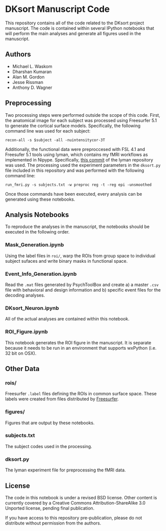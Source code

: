 DKsort Manuscript Code
======================

This repository contains all of the code related to the DKsort project manuscript. The code is contained within several IPython notebooks that will perform the main analyses and generate all figures used in the manuscript.

Authors
-------

- Michael L. Waskom
- Dharshan Kumaran
- Alan M. Gordon
- Jesse Rissman
- Anthony D. Wagner

Preprocessing
-------------

Two processing steps were performed outside the scope of this code. First,
the anatomical image for each subject was processed using Freesurfer 5.1 to
generate the cortical surface models. Specifically, the following command line was used for each subject:

    recon-all -s $subject -all -nuintensitycor-3T

Additionally, the functional data were preproccesed with FSL 4.1 and Freesufer 5.1 tools using lyman, which contains my fMRI workflows as implemented in Nipype. Specifically, [this commit](https://github.com/mwaskom/lyman/tree/dfe0512bda2098dc8aeb0cda3542ee6698e7df58) of the lyman repository was used. The processing used the experiment parameters in the `dksort.py` file included in this repository and was performed with the following command line:

    run_fmri.py -s subjects.txt -w preproc reg -t -reg epi -unsmoothed

Once those commands have been executed, every analysis can be generated using these notebooks.

Analysis Notebooks
------------------

To reproduce the analyses in the manuscript, the notebooks should be executed in the following order.

### Mask_Generation.ipynb

Using the label files in `roi/`, warp the ROIs from group space to individual subject sufaces and write binary masks in functional space.

### Event_Info_Generation.ipynb

Read the `.mat` files generated by PsychToolBox and create a) a master `.csv` file with behavioral and design information and b) specific event files for the decoding analyses.

### DKsort_Neuron.ipynb

All of the actual analyses are contained within this notebook.

### ROI_Figure.ipynb

This notebook generates the ROI figure in the manuscript. It is separate because it needs to be run in an environment that supports wxPython (i.e. 32 bit on OSX).

Other Data
----------

### rois/

Freesurfer `.label` files defining the ROIs in common surface space. These labels were created from files distributed by [Freesurfer](http://ftp.nmr.mgh.harvard.edu/fswiki/CorticalParcellation_Yeo2011).

### figures/

Figures that are output by these notebooks.

### subjects.txt

The subject codes used in the processing.

### dksort.py

The lyman experiment file for preprocessing the fMRI data.

License 
-------

The code in this notebook is under a revised BSD license. Other content is currently covered by a Creative Commons Attribution-ShareAlike 3.0 Unported license, pending final publication.

If you have access to this repository pre-publication, please do not distribute without permission from the authors.
